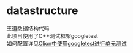 # datastructure
王道数据结构代码<br>
此项目使用了C++测试框架googletest<br>
如何配置详见[Clion中使用googletest进行单元测试](https://wanfengcxz.cn/2021/04/17/Clion%E4%B8%AD%E4%BD%BF%E7%94%A8googletest%E8%BF%9B%E8%A1%8C%E5%8D%95%E5%85%83%E6%B5%8B%E8%AF%95/)


